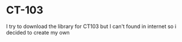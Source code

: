 # CT-103
I try to download the library for CT103 but I can't found in internet so i decided to create my own
